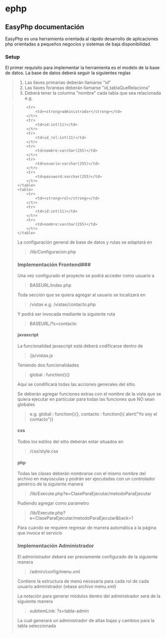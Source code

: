 # ephp #


## EasyPhp documentaci&oacute;n ##

EasyPhp es una herramienta orientada al r&aacute;pido desarrollo de aplicaciones php orientadas a peque&ntilde;os negocios y sistemas de baja disponibilidad.

### Setup ###

El primer requisito para implementar la herramienta es el modelo de la base de datos.
La base de datos deberá seguir la siguientes reglas

> 1. Las llaves primarias deber&aacute;n llamarse "id"
> 2. Las llaves foraneas deber&aacute;n llamarse "id_tablaQueRelaciona"
> 3. Deber&aacute; tener la columna "nombre" cada tabla que sea relacionada
> e.g.

>	<table>
		<tr>
			<td><strong>administrador</strong></td>
		</tr>
		<tr>
			<td>id:int(11)</td>
		</tr>
		<tr>
			<td>id_rol:int(11)</td>
		</tr>
		<tr>
			<td>nombre:varchar(255)</td>
		</tr>
		<tr>
			<td>usuario:varchar(255)</td>
		</tr>
		<tr>
			<td>password:varchar(255)</td>
		</tr>
	</table>
	<table>
		<tr>
			<td><strong>rol</strong></td>
		</tr>
		<tr>
			<td>id:int(11)</td>
		</tr>
		<tr>
			<td>nombre:varchar(255)</td>
		</tr>
	</table>


La configuraci&oacute;n general de base de datos y rutas se adaptar&aacute; en

> /lib/Configuracion.php

	
### Implementaci&oacute;n Frontend###

Una vez configurado el proyecto se podr&aacute; acceder como usuario a 

> BASEURL/index.php

Toda secci&oacute;n que se quiera agregar al usuario se localizar&aacute; en 

> /vistas
 e.g. /vistas/contacto.php

Y podrá ser invocada mediante la siguiente ruta

> BASEURL/?s=contacto

#### javascript ####

La funcionalidad javascript est&aacute; deber&aacute; codificarse dentro de

> /js/vistas.js

Teniendo dos funcionalidades

> global : function(){}

Aqu&iacute; se condificar&aacute; todas las acciones generales del sitio.

Se deber&aacute;n agregar funciones extras con el nombre de la vista que se quiera ejecutar en particular para todas las funciones que NO sean globales

> e.g.
  global : function(){},
  contacto : function(){ alert("Yo soy el contacto")}

#### css ####

Todos los estilos del sitio deber&aacute;n estar situados en 

> /css/style.css

#### php ####

Todas las clases deber&aacute;n nombrarse con el mismo nombre del archivo en may&uacute;sculas y podr&aacute;n ser ejecutadas con un controlador gen&eacute;rico de la siguiente manera

> /lib/Execute.php?e=ClaseParaEjecutar/metodoParaEjecutar

Pudiendo agregar como parametro 

> /lib/Execute.php?e=ClaseParaEjecutar/metodoParaEjecutar&back=1

Para cuando se requiere regresar de manera autom&aacute;tica a la p&aacute;gina que invoca el servicio

### Implementaci&oacute;n Administrador ###

El administrador deber&aacute; ser previamente configurado de la siguiente manera

> /admin/config/menu.xml

Contiene la estructura de men&uacute; necesaria para cada rol de cada usuario administrador (v&eacute;ase archivo menu.xml)

La notaci&oacute;n para generar m&oacute;dulos dentro del administrador ser&aacute; de la siguiente manera

> subitemLink: ?s=tabla-admin

La cual generar&aacute; un administrador de altas bajas y cambios para la tabla seleccionada

